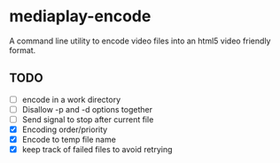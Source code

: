 mediaplay-encode
================

A command line utility to encode video files into an html5 video friendly format.

TODO
-----

- [ ] encode in a work directory
- [ ] Disallow -p and -d options together
- [ ] Send signal to stop after current file
- [x] Encoding order/priority
- [x] Encode to temp file name
- [x] keep track of failed files to avoid retrying
